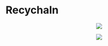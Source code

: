 # RecychaIn
<p align="center">
  <img src="https://github.com/carlosmdarribas/recychaIn/blob/master/doc/architecture/viewnext.png"  />
</p>

<p align="center">
  <img src="https://github.com/carlosmdarribas/recychaIn/blob/master/doc/logo/Untitled%20Diagram.png"  />
</p>
